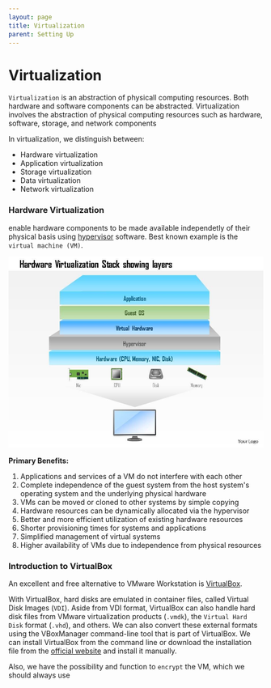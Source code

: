 ```yaml
---
layout: page
title: Virtualization
parent: Setting Up
---
```

# Virtualization
`Virtualization` is an abstraction of physicall computing resources. Both hardware and software components can be abstracted. Virtualization involves the abstraction of physical computing resources such as hardware, software, storage, and network components

In virtualization, we distinguish between:
-   Hardware virtualization
-   Application virtualization
-   Storage virtualization
-   Data virtualization
-   Network virtualization

### Hardware Virtualization
enable hardware components to be made available independetly of their physical basis using [hypervisor](https://en.wikipedia.org/wiki/Hypervisor) software. Best known example is the `virtual machine (VM)`. 

![Hardware Virtualization Stack](/assets/setting-up/hardware-virtualization-stack.png)

**Primary Benefits:**
1. Applications and services of a VM do not interfere with each other
2. Complete independence of the guest system from the host system's operating system and the underlying physical hardware
3. VMs can be moved or cloned to other systems by simple copying
4. Hardware resources can be dynamically allocated via the hypervisor
5. Better and more efficient utilization of existing hardware resources
6. Shorter provisioning times for systems and applications
7. Simplified management of virtual systems
8. Higher availability of VMs due to independence from physical resources

### Introduction to VirtualBox
An excellent and free alternative to VMware Workstation is [VirtualBox](https://www.virtualbox.org/). 

With VirtualBox, hard disks are emulated in container files, called Virtual Disk Images (`VDI`). Aside from VDI format, VirtualBox can also handle hard disk files from VMware virtualization products (`.vmdk`), the `Virtual Hard Disk` format (`.vhd`), and others. We can also convert these external formats using the VBoxManager command-line tool that is part of VirtualBox. We can install VirtualBox from the command line or download the installation file from the [official website](https://www.virtualbox.org/wiki/Downloads) and install it manually.

Also, we have the possibility and function to `encrypt` the VM, which we should always use